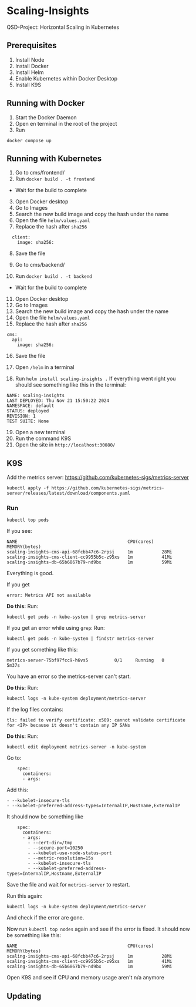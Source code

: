 # Scaling-Insights
QSD-Project: Horizontal Scaling in Kubernetes

## Prerequisites
1. Install Node
2. Install Docker
3. Install Helm
4. Enable Kubernetes within Docker Desktop
5. Install K9S

## Running with Docker
1. Start the Docker Daemon
2. Open en terminal in the root of the project
3. Run
```
docker compose up
```

## Running with Kubernetes
1. Go to cms/frontend/
2. Run `docker build . -t frontend`
- Wait for the build to complete
3. Open Docker desktop
4. Go to Images
5. Search the new build image and copy the hash under the name
6. Open the file `helm/values.yaml`
7. Replace the hash after `sha256`
```
  client:
    image: sha256:
```
8. Save the file

9. Go to cms/backend/
10. Run `docker build . -t backend`
- Wait for the build to complete
11. Open Docker desktop
12. Go to Images
13. Search the new build image and copy the hash under the name
14. Open the file `helm/values.yaml`
15. Replace the hash after `sha256`
```
cms:
  api:
    image: sha256:
```
16. Save the file

17. Open `/helm` in a terminal
18. Run `helm install scaling-insights .`
If everything went right you should see something like this in the terminal:
```
NAME: scaling-insights
LAST DEPLOYED: Thu Nov 21 15:50:22 2024
NAMESPACE: default
STATUS: deployed
REVISION: 1
TEST SUITE: None
```

19. Open a new terminal
20. Run the command K9S
21. Open the site in `http://localhost:30080/`

## K9S 
Add the metrics server: https://github.com/kubernetes-sigs/metrics-server
```
kubectl apply -f https://github.com/kubernetes-sigs/metrics-server/releases/latest/download/components.yaml
```

### Run 
```
kubectl top pods
```

If you see:
```
NAME                                          CPU(cores)   MEMORY(bytes)
scaling-insights-cms-api-68fcbb47c6-2rpsj     1m           28Mi
scaling-insights-cms-client-cc9955b5c-z95xs   1m           41Mi
scaling-insights-db-65b6867b79-nd9bx          1m           59Mi
```

Everything is good.

If you get
```
error: Metrics API not available
```

**Do this:**
Run:
```
kubectl get pods -n kube-system | grep metrics-server
```

If you get an error while using `grep`:
Run:
```
kubectl get pods -n kube-system | findstr metrics-server
```

If you get something like this:
```
metrics-server-75bf97fcc9-h6vs5          0/1     Running   0          5m37s
```

You have an error so the metrics-server can't start.

**Do this:**
Run:
```
kubectl logs -n kube-system deployment/metrics-server
```

If the log files contains:
```
tls: failed to verify certificate: x509: cannot validate certificate for <IP> because it doesn't contain any IP SANs
```

**Do this:**
Run:
```
kubectl edit deployment metrics-server -n kube-system
```

Go to:
```
    spec:
      containers:
      - args:
```

Add this:
```
- --kubelet-insecure-tls
- --kubelet-preferred-address-types=InternalIP,Hostname,ExternalIP
```

It should now be something like 
```
    spec:
      containers:
      - args:
        - --cert-dir=/tmp
        - --secure-port=10250
        - --kubelet-use-node-status-port
        - --metric-resolution=15s
        - --kubelet-insecure-tls
        - --kubelet-preferred-address-types=InternalIP,Hostname,ExternalIP
```

Save the file and wait for `metrics-server` to restart.

Run this again:
```
kubectl logs -n kube-system deployment/metrics-server
```

And check if the error are gone.

Now run `kubectl top nodes` again and see if the error is fixed.
It should now be something like this:
```
NAME                                          CPU(cores)   MEMORY(bytes)
scaling-insights-cms-api-68fcbb47c6-2rpsj     1m           28Mi
scaling-insights-cms-client-cc9955b5c-z95xs   1m           41Mi
scaling-insights-db-65b6867b79-nd9bx          1m           59Mi
```

Open K9S and see if CPU and memory usage aren't n/a anymore 

## Updating